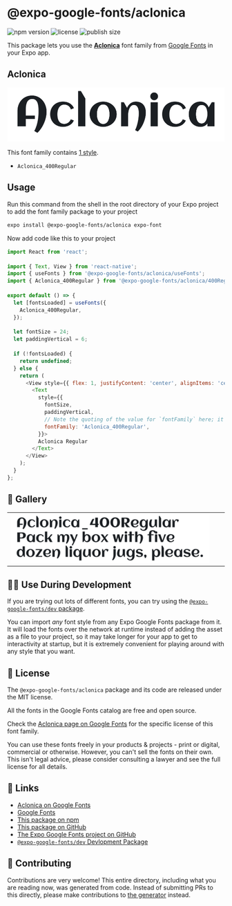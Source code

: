 # @expo-google-fonts/aclonica

![npm version](https://flat.badgen.net/npm/v/@expo-google-fonts/aclonica)
![license](https://flat.badgen.net/github/license/expo/google-fonts)
![publish size](https://flat.badgen.net/packagephobia/install/@expo-google-fonts/aclonica)

This package lets you use the [**Aclonica**](https://fonts.google.com/specimen/Aclonica) font family from [Google Fonts](https://fonts.google.com/) in your Expo app.

## Aclonica

![Aclonica](./font-family.png)

This font family contains [1 style](#-gallery).

- `Aclonica_400Regular`

## Usage

Run this command from the shell in the root directory of your Expo project to add the font family package to your project
```sh
expo install @expo-google-fonts/aclonica expo-font
```

Now add code like this to your project
```js
import React from 'react';

import { Text, View } from 'react-native';
import { useFonts } from '@expo-google-fonts/aclonica/useFonts';
import { Aclonica_400Regular } from '@expo-google-fonts/aclonica/400Regular';

export default () => {
  let [fontsLoaded] = useFonts({
    Aclonica_400Regular,
  });

  let fontSize = 24;
  let paddingVertical = 6;

  if (!fontsLoaded) {
    return undefined;
  } else {
    return (
      <View style={{ flex: 1, justifyContent: 'center', alignItems: 'center' }}>
        <Text
          style={{
            fontSize,
            paddingVertical,
            // Note the quoting of the value for `fontFamily` here; it expects a string!
            fontFamily: 'Aclonica_400Regular',
          }}>
          Aclonica Regular
        </Text>
      </View>
    );
  }
};

```

## 🔡 Gallery


||||
|-|-|-|
|![Aclonica_400Regular](.//400Regular/Aclonica_400Regular.ttf.png)||||


## 👩‍💻 Use During Development

If you are trying out lots of different fonts, you can try using the [`@expo-google-fonts/dev` package](https://github.com/expo/google-fonts/tree/master/font-packages/dev#readme).

You can import *any* font style from any Expo Google Fonts package from it. It will load the fonts
over the network at runtime instead of adding the asset as a file to your project, so it may take longer
for your app to get to interactivity at startup, but it is extremely convenient
for playing around with any style that you want.

## 📖 License

The `@expo-google-fonts/aclonica` package and its code are released under the MIT license.

All the fonts in the Google Fonts catalog are free and open source.

Check the [Aclonica page on Google Fonts](https://fonts.google.com/specimen/Aclonica) for the specific license of this font family.

You can use these fonts freely in your products & projects - print or digital, commercial or otherwise. However, you can't sell the fonts on their own. This isn't legal advice, please consider consulting a lawyer and see the full license for all details.

## 🔗 Links

- [Aclonica on Google Fonts](https://fonts.google.com/specimen/Aclonica)
- [Google Fonts](https://fonts.google.com/)
- [This package on npm](https://www.npmjs.com/package/@expo-google-fonts/aclonica)
- [This package on GitHub](https://github.com/expo/google-fonts/tree/master/font-packages/aclonica)
- [The Expo Google Fonts project on GitHub](https://github.com/expo/google-fonts)
- [`@expo-google-fonts/dev` Devlopment Package](https://github.com/expo/google-fonts/tree/master/font-packages/dev)

## 🤝 Contributing

Contributions are very welcome! This entire directory, including what you are reading now, was generated from code. Instead of submitting PRs to this directly, please make contributions to [the generator](https://github.com/expo/google-fonts/tree/master/packages/generator) instead.
